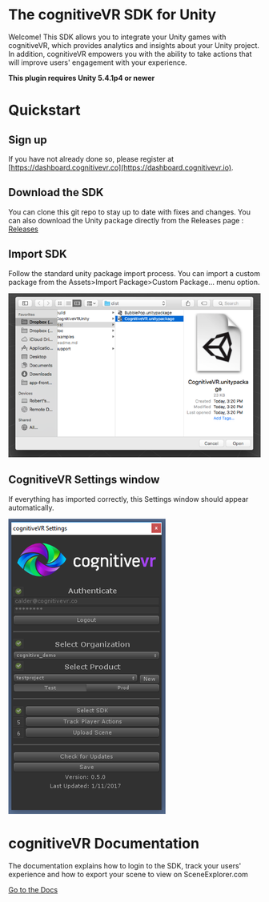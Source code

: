 The cognitiveVR SDK for Unity
=========
Welcome!  This SDK allows you to integrate your Unity games with cognitiveVR, which provides analytics and insights about your Unity project.  In addition, cognitiveVR empowers you with the ability to take actions that will improve users' engagement with your experience.

**This plugin requires Unity 5.4.1p4 or newer**

Quickstart
=========
## Sign up
If you have not already done so, please register at
[https://dashboard.cognitivevr.co](https://dashboard.cognitivevr.io).

## Download the SDK
You can clone this git repo to stay up to date with fixes and changes. You can also download the Unity package directly from the Releases page : [Releases](https://github.com/CognitiveVR/cvr-sdk-unity/releases)

## Import SDK
Follow the standard unity package import process. You can import a custom package from the Assets>Import Package>Custom Package... menu option.

![Importing the Custom Package for the cognitiveVR SDK](doc/25_import_custom_package_bubblepop.png)

## CognitiveVR Settings window
If everything has imported correctly, this Settings window should appear automatically.

![cognitiveVR Settings Popup](doc/settings_window.png)

cognitiveVR Documentation
=========
The documentation explains how to login to the SDK, track your users' experience and how to export your scene to view on SceneExplorer.com

[Go to the Docs](http://docs.cognitivevr.io/unity/get-started/)